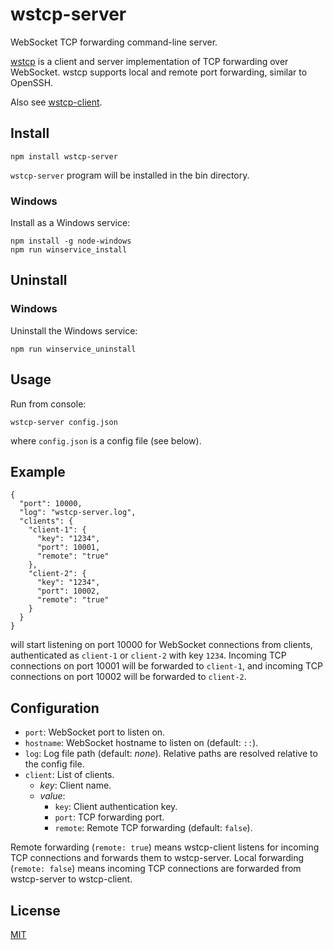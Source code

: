 wstcp-server
============

WebSocket TCP forwarding command-line server.

[wstcp](https://github.com/peterkuma/wstcp)
is a client and server implementation of TCP forwarding over WebSocket.
wstcp supports local and remote port forwarding, similar to OpenSSH.

Also see [wstcp-client](https://github.com/peterkuma/wstcp-client).

Install
-------

    npm install wstcp-server

`wstcp-server` program will be installed in the bin directory.

### Windows

Install as a Windows service:

    npm install -g node-windows
    npm run winservice_install

Uninstall
---------

### Windows

Uninstall the Windows service:

    npm run winservice_uninstall

Usage
-----

Run from console:

    wstcp-server config.json

where `config.json` is a config file (see below).

Example
-------

    {
      "port": 10000,
      "log": "wstcp-server.log",
      "clients": {
        "client-1": {
          "key": "1234",
          "port": 10001,
          "remote": "true"
        },
        "client-2": {
          "key": "1234",
          "port": 10002,
          "remote": "true"
        }
      }
    }

will start listening on port 10000 for WebSocket connections from clients,
authenticated as `client-1` or `client-2` with key `1234`.
Incoming TCP connections on port 10001 will be forwarded to `client-1`,
and incoming TCP connections on port 10002 will be forwarded to `client-2`.

Configuration
-------------

- `port`: WebSocket port to listen on.
- `hostname`: WebSocket hostname to listen on (default: `::`).
- `log`: Log file path (default: *none*).
    Relative paths are resolved relative to the config file.
- `client`: List of clients.
    - *key*: Client name.
    - *value*:
        - `key`: Client authentication key.
        - `port`: TCP forwarding port.
        - `remote`: Remote TCP forwarding (default: `false`).

Remote forwarding (`remote: true`) means wstcp-client listens for incoming
TCP connections and forwards them to wstcp-server. Local forwarding
(`remote: false`) means incoming TCP connections are forwarded from wstcp-server
to wstcp-client.

License
-------

[MIT](LICENSE.md)
